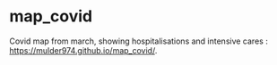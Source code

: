 # map_covid
Covid map from march, showing hospitalisations and intensive cares : https://mulder974.github.io/map_covid/.
